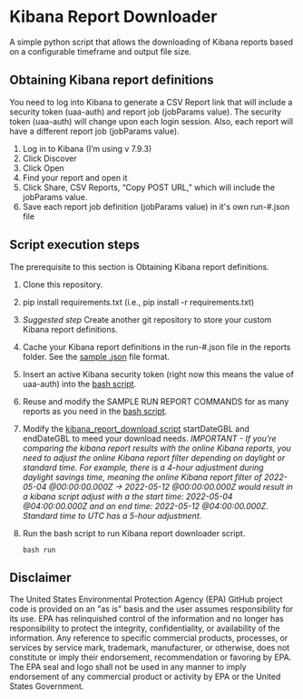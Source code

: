 # Kibana Report Downloader
A simple python script that allows the downloading of Kibana reports based on a configurable timeframe and output file size.

## Obtaining Kibana report definitions

You need to log into Kibana to generate a CSV Report link that will include a security token (uaa-auth) and report job (jobParams value). The security token (uaa-auth) will change upon each login session. Also, each report will have a different report job (jobParams value).

1.	Log in to Kibana (I’m using v 7.9.3)
2.	Click Discover
3.	Click Open
4.	Find your report and open it
5.	Click Share, CSV Reports, “Copy POST URL,” which will include the jobParams value.
6.	Save each report job definition (jobParams value) in it's own  run-#.json file

## Script execution steps
The prerequisite to this section is Obtaining Kibana report definitions.

 1. Clone this repository.
 2. pip install requirements.txt (i.e., pip install -r requirements.txt)
 3. *Suggested step* Create another git repository to store your custom Kibana report definitions.
 4.  Cache your Kibana report definitions in the run-#.json file in the reports folder. See the [sample .json](/docs/sample_report.json) file format.
 5. Insert an active Kibana security token (right now this means the value of uaa-auth) into the [bash script](./scripts/run).
 6. Reuse and modify the SAMPLE RUN REPORT COMMANDS for as many reports as you need in the [bash script](./scripts/run). 
 7. Modify the [kibana_report_download script](./kibana_report_downloader.py) startDateGBL and endDateGBL to meed your download needs. 
        *IMPORTANT - If you're comparing the kibana report results with the online Kibana reports, you need to adjust the online Kibana report filter depending on daylight or standard time. For example, there is a 4-hour adjustment during daylight savings time, meaning the online Kibana report filter of 2022-05-04 @00:00:00.000Z ->  2022-05-12 @00:00:00.000Z would result in a kibana script adjust with a the start time: 2022-05-04 @04:00:00.000Z and an end time: 2022-05-12 @04:00:00.000Z. Standard time to UTC has a 5-hour adjustment.*
 8. Run the bash script to run Kibana report downloader script.

    ```
    bash run
    ```

## Disclaimer

The United States Environmental Protection Agency (EPA) GitHub project code is provided on an "as is" basis and the user assumes responsibility for its use. EPA has relinquished control of the information and no longer has responsibility to protect the integrity, confidentiality, or availability of the information. Any reference to specific commercial products, processes, or services by service mark, trademark, manufacturer, or otherwise, does not constitute or imply their endorsement, recommendation or favoring by EPA. The EPA seal and logo shall not be used in any manner to imply endorsement of any commercial product or activity by EPA or the United States Government.
